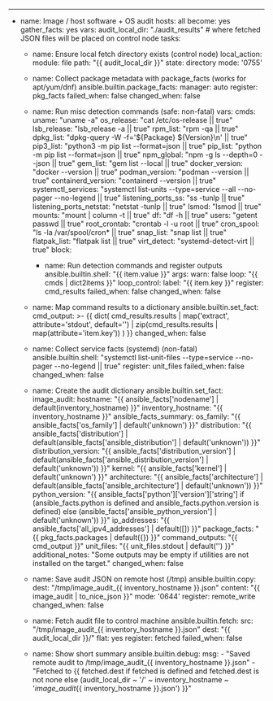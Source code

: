 ---
- name: Image / host software + OS audit
  hosts: all
  become: yes
  gather_facts: yes
  vars:
    audit_local_dir: "./audit_results"   # where fetched JSON files will be placed on control node
  tasks:
    - name: Ensure local fetch directory exists (control node)
      local_action:
        module: file
        path: "{{ audit_local_dir }}"
        state: directory
        mode: '0755'

    - name: Collect package metadata with package_facts (works for apt/yum/dnf)
      ansible.builtin.package_facts:
        manager: auto
      register: pkg_facts
      failed_when: false
      changed_when: false

    - name: Run misc detection commands (safe: non-fatal)
      vars:
        cmds:
          uname: "uname -a"
          os_release: "cat /etc/os-release || true"
          lsb_release: "lsb_release -a || true"
          rpm_list: "rpm -qa || true"
          dpkg_list: "dpkg-query -W -f='${Package} ${Version}\\n' || true"
          pip3_list: "python3 -m pip list --format=json || true"
          pip_list: "python -m pip list --format=json || true"
          npm_global: "npm -g ls --depth=0 --json || true"
          gem_list: "gem list --local || true"
          docker_version: "docker --version || true"
          podman_version: "podman --version || true"
          containerd_version: "containerd --version || true"
          systemctl_services: "systemctl list-units --type=service --all --no-pager --no-legend || true"
          listening_ports_ss: "ss -tunlp || true"
          listening_ports_netstat: "netstat -tunlp || true"
          lsmod: "lsmod || true"
          mounts: "mount | column -t || true"
          df: "df -h || true"
          users: "getent passwd || true"
          root_crontab: "crontab -l -u root || true"
          cron_spool: "ls -la /var/spool/cron* || true"
          snap_list: "snap list || true"
          flatpak_list: "flatpak list || true"
          virt_detect: "systemd-detect-virt || true"
      block:
        - name: Run detection commands and register outputs
          ansible.builtin.shell: "{{ item.value }}"
          args:
            warn: false
          loop: "{{ cmds | dict2items }}"
          loop_control:
            label: "{{ item.key }}"
          register: cmd_results
          failed_when: false
          changed_when: false

    - name: Map command results to a dictionary
      ansible.builtin.set_fact:
        cmd_output: >-
          {{
            dict(
              cmd_results.results | map('extract', attribute='stdout', default='') 
              | zip(cmd_results.results | map(attribute='item.key'))
            )
          }}
      changed_when: false

    - name: Collect service facts (systemd) (non-fatal)
      ansible.builtin.shell: "systemctl list-unit-files --type=service --no-pager --no-legend || true"
      register: unit_files
      failed_when: false
      changed_when: false

    - name: Create the audit dictionary
      ansible.builtin.set_fact:
        image_audit:
          hostname: "{{ ansible_facts['nodename'] | default(inventory_hostname) }}"
          inventory_hostname: "{{ inventory_hostname }}"
          ansible_facts_summary:
            os_family: "{{ ansible_facts['os_family'] | default('unknown') }}"
            distribution: "{{ ansible_facts['distribution'] | default(ansible_facts['ansible_distribution'] | default('unknown')) }}"
            distribution_version: "{{ ansible_facts['distribution_version'] | default(ansible_facts['ansible_distribution_version'] | default('unknown')) }}"
            kernel: "{{ ansible_facts['kernel'] | default('unknown') }}"
            architecture: "{{ ansible_facts['architecture'] | default(ansible_facts['ansible_architecture'] | default('unknown')) }}"
            python_version: "{{ ansible_facts['python']['version']['string'] if (ansible_facts.python is defined and ansible_facts.python.version is defined) else (ansible_facts['ansible_python_version'] | default('unknown')) }}"
            ip_addresses: "{{ ansible_facts['all_ipv4_addresses'] | default([]) }}"
          package_facts: "{{ pkg_facts.packages | default({}) }}"
          command_outputs: "{{ cmd_output }}"
          unit_files: "{{ unit_files.stdout | default('') }}"
          additional_notes: "Some outputs may be empty if utilities are not installed on the target."
      changed_when: false

    - name: Save audit JSON on remote host (/tmp)
      ansible.builtin.copy:
        dest: "/tmp/image_audit_{{ inventory_hostname }}.json"
        content: "{{ image_audit | to_nice_json }}"
        mode: '0644'
      register: remote_write
      changed_when: false

    - name: Fetch audit file to control machine
      ansible.builtin.fetch:
        src: "/tmp/image_audit_{{ inventory_hostname }}.json"
        dest: "{{ audit_local_dir }}/"
        flat: yes
      register: fetched
      failed_when: false

    - name: Show short summary
      ansible.builtin.debug:
        msg:
          - "Saved remote audit to /tmp/image_audit_{{ inventory_hostname }}.json"
          - "Fetched to {{ fetched.dest if fetched is defined and fetched.dest is not none else (audit_local_dir ~ '/' ~ inventory_hostname ~ '_image_audit_{{ inventory_hostname }}.json') }}"
